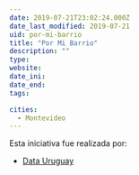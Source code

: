 ```yaml
---
date: 2019-07-21T23:02:24.000Z
date_last_modified: 2019-07-21
uid: por-mi-barrio
title: "Por Mi Barrio"
description: ""
type: 
website: 
date_ini: 
date_end: 
tags:

cities: 
  - Montevideo
---
```


Esta iniciativa fue realizada por:

- [Data Uruguay](/organizaciones/data-uruguay)
